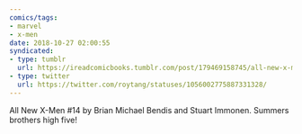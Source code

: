 ```yaml
---
comics/tags:
- marvel
- x-men
date: 2018-10-27 02:00:55
syndicated:
- type: tumblr
  url: https://ireadcomicbooks.tumblr.com/post/179469158745/all-new-x-men-14-by-brian-michael-bendis-and
- type: twitter
  url: https://twitter.com/roytang/statuses/1056002775887331328/
---
```


<p>All New X-Men #14 by Brian Michael Bendis and Stuart Immonen. Summers brothers high five!<br/></p>